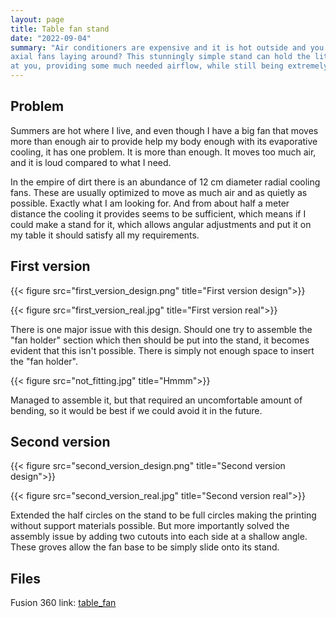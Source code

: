 ```yaml
---
layout: page
title: Table fan stand
date: "2022-09-04"
summary: "Air conditioners are expensive and it is hot outside and you got a lot of 12cm
axial fans laying around? This stunningly simple stand can hold the little fan aimed right
at you, providing some much needed airflow, while still being extremely quiet."
---
```


## Problem

Summers are hot where I live, and even though I have a big fan that moves more
than enough air to provide help my body enough with its evaporative cooling,
it has one problem. It is more than enough. It moves too much air, and it is
loud compared to what I need.

In the empire of dirt there is an abundance of 12 cm diameter radial cooling
fans. These are usually optimized to move as much air and as quietly as
possible. Exactly what I am looking for. And from about half a meter distance
the cooling it provides seems to be sufficient, which means if I could make a stand
for it, which allows angular adjustments and put it on my table it should satisfy
all my requirements.

## First version

{{< figure src="first_version_design.png" title="First version design">}}

{{< figure src="first_version_real.jpg" title="First version real">}}

There is one major issue with this design. Should one try to assemble the "fan
holder" section which then should be put into the stand, it becomes evident that
this isn't possible. There is simply not enough space to insert the "fan holder".

{{< figure src="not_fitting.jpg" title="Hmmm">}}

Managed to assemble it, but that required an uncomfortable amount of bending, so
it would be best if we could avoid it in the future.

## Second version

{{< figure src="second_version_design.png" title="Second version design">}}

{{< figure src="second_version_real.jpg" title="Second version real">}}

Extended the half circles on the stand to be full circles making the printing
without support materials possible. But more importantly solved the assembly issue
by adding two cutouts into each side at a shallow angle. These groves allow the fan
base to be simply slide onto its stand.

## Files

Fusion 360 link: [table_fan](https://drive.google.com/file/d/1xaoRFsdWr-SbcTNqeKaUtKMEPf8zrqWq/view?usp=sharing)